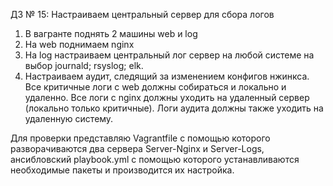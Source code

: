 ДЗ № 15: Настраиваем центральный сервер для сбора логов
  1. В вагранте поднять 2 машины web и log
  2. На web поднимаем nginx
  3. На log настраиваем центральный лог сервер на любой системе на выбор
    journald;
    rsyslog;
    elk.
  4. Настраиваем аудит, следящий за изменением конфигов нжинкса.
     Все критичные логи с web должны собираться и локально и удаленно.
     Все логи с nginx должны уходить на удаленный сервер (локально только критичные).
     Логи аудита должны также уходить на удаленную систему.
     
Для проверки представляю Vagrantfile с помощью которого разворачиваются два сервера Server-Nginx и Server-Logs, ансибловский playbook.yml с помощью которого устанавливаются необходимые пакеты и производится их настройка.
